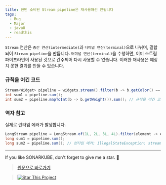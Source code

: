 ```yaml
---
title: 한번 소비된 Stream pipeline은 재사용해선 안됩니다
tags:
  - Bug
  - Major
  - java8
  - readthis
---
```


`Stream` 연산은 `중간 연산(intermediate)`과 `터미널 연산(terminal)`으로 나뉘며, 결합되어 `Stream pipeline`을 만듭니다.
`터미널 연산(terminal)`을 수행하면, 이미 스트림 파이프라인이 사용된 것으로 간주되어 다시 사용할 수 없습니다.
이러한 재사용은 예상치 못한 결과를 만들 수 있습니다.

### 규칙을 어긴 코드

```java
Stream<Widget> pipeline = widgets.stream().filter(b -> b.getColor() == RED);
int sum1 = pipeline.sum();
int sum2 = pipeline.mapToInt(b -> b.getWeight()).sum(); // 규칙을 어긴 코드
```

### 역자 참고

실제로 런타임 에러가 발생합니다.

```java
LongStream pipeline = LongStream.of(1L, 2L, 3L, 4L).filter(element -> element % 2 == 0);
long sum1 = pipeline.sum();
long sum2 = pipeline.sum(); // 런타임 에러: IllegalStateException: stream has already been operated upon or closed
```

---

If you like SONARKUBE, don't forget to give me a star. :star2:

> [원문으로 바로가기](https://rules.sonarsource.com/java/tag/java8/RSPEC-3959)

> [![Star This Project](https://img.shields.io/github/stars/kantabile/sonarkube.svg?label=Stars&style=social)](https://github.com/kantabile/sonarkube)
